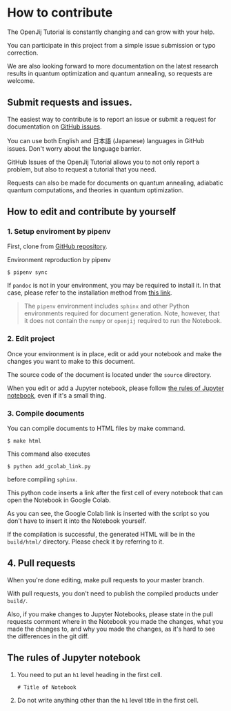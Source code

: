 # How to contribute

The OpenJij Tutorial is constantly changing and can grow with your help.

You can participate in this project from a simple issue submission or typo correction.

We are also looking forward to more documentation on the latest research results in quantum optimization and quantum annealing, so requests are welcome.

## Submit requests and issues.

The easiest way to contribute is to report an issue 
or submit a request for documentation
on [GitHub issues](https://github.com/OpenJij/OpenJijTutorial/issues).

You can use both English and 日本語 (Japanese) languages in GitHub issues.
Don't worry about the language barrier.

GitHub Issues of the OpenJij Tutorial allows you to not only report a problem, but also to request a tutorial that you need.

Requests can also be made for documents on quantum annealing, adiabatic quantum computations, and theories in quantum optimization.


## How to edit and contribute by yourself

### 1. Setup enviroment by pipenv

First, clone from [GitHub repository](https://github.com/OpenJij/OpenJijTutorial).



Environment reproduction by pipenv
```
$ pipenv sync
```

If `pandoc` is not in your environment, you may be required to install it. 
In that case, please refer to the installation method from [this link](https://pandoc.org/installing.html).

> The `pipenv` environment includes `sphinx` and other Python environments required for document generation.
> Note, however, that it does not contain the `numpy` or `openjij` required to run the Notebook.

### 2. Edit project

Once your environment is in place, edit or add your notebook and make the changes you want to make to this document.

The source code of the document is located under the `source` directory.

When you edit or add a Jupyter notebook, please follow [the rules of Jupyter notebook](#rules), even if it's a small thing.

### 3. Compile documents

You can compile documents to HTML files by make command.
```shell
$ make html
```

This command also executes

```shell
$ python add_gcolab_link.py
```

before compiling `sphinx`.

This python code inserts a link after the first cell of every notebook that can open the Notebook in Google Colab.

As you can see, the Google Colab link is inserted with the script so you don't have to insert it into the Notebook yourself.

If the compilation is successful, the generated HTML will be in the `build/html/` directory.
Please check it by referring to it.

## 4. Pull requests

When you're done editing, make pull requests to your master branch.

With pull requests, you don't need to publish the compiled products under `build/`.

Also, if you make changes to Jupyter Notebooks, please state in the pull requests comment where in the Notebook you made the changes, what you made the changes to, and why you made the changes, as it's hard to see the differences in the git diff.


<div id="rules"></div>

## The rules of Jupyter notebook


1. You need to put an `h1` level heading in the first cell.
    ```
    # Title of Notebook
    ```
2. Do not write anything other than the `h1` level title in the first cell.


